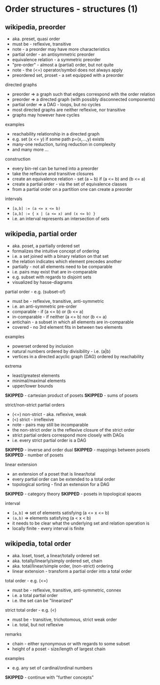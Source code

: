 
<!-- ======================================================================= -->
# Order structures - structures (1)

<!-- ======================================================================= -->
## wikipedia, preorder

* aka. preset, quasi order
* must be - reflexive, transitive
* note - a preorder may have more characteristics
* partial order - an antisymmetric preorder
* equivalence relation - a symmetric preorder
* "pre-order" - almost a (partial) order, but not quite
* note - the (<=) operator/symbol does not always apply
* preordered set, proset - a set equipped with a preorder

directed graphs

* preorder => a graph such that edges correspond with the order relation
* preorder => a directed graph (with possibly disconnected components)
* partial order => a DAG - loops, but no cycles
* most directed graphs are neither reflexive, nor transitive
* graphs may however have cycles

examples

* reachability relationship in a directed graph
* e.g. set (x <= y) if some path p=(x,...,y) exists
* many-one reduction, turing reduction in complexity
* and many more ...

construction

* every bin-rel can be turned into a preorder
* take the reflexive and transitive closures
* create an equivalence relation - set (a ~ b) if (a <= b) and (b <= a)
* create a partial order - via the set of equivalence classes
* from a partial order on a partition one can create a preorder

intervals

* `[a,b] := (a <= x <= b)`
* `[a,b] := { x | (a <= x) and (x <= b) }`
* i.e. an interval represents an intersection of sets

<!-- ======================================================================= -->
## wikipedia, partial order

* aka. poset, a partially ordered set
* formalizes the intuitive concept of ordering
* i.e. a set joined with a binary relation on that set
* the relation indicates which element precedes another
* partially - not all elements need to be comparable
* i.e. pairs may exist that are in-comparable
* e.g. subset with regards to disjoint sets
* visualized by hasse-diagrams

partial order - e.g. (subset-of)

* must be - reflexive, transitive, anti-symmetric
* i.e. an anti-symmetric pre-order
* comparable - if (a <= b) or (b <= a)
* in-comparable - if neither (a <= b) nor (b <= a)
* antichain - a subset in which all elements are in-comparable
* covered - no 3rd element fits in between two elements

examples

* powerset ordered by inclusion
* natural numbers ordered by divisibility - i.e. (a|b)
* vertices in a directed acyclic graph (DAG) ordered by reachability

extrema

* least/greatest elements
* minimal/maximal elements
* upper/lower bounds

**SKIPPED** - cartesian product of posets
**SKIPPED** - sums of posets

strict/non-strict partial orders

* (<=) non-strict - aka. reflexive, weak
* (<) strict - irreflexive
* note - pairs may still be incomparable
* the non-strict order is the reflexive closure of the strict order
* strict partial orders correspond more closely with DAGs
* i.e. every strict partial order is a DAG

**SKIPPED** - inverse and order dual
**SKIPPED** - mappings between posets
**SKIPPED** - number of posets

linear extension

* an extension of a poset that is linear/total
* every partial order can be extended to a total order
* topological sorting - find an extension for a DAG

**SKIPPED** - category theory
**SKIPPED** - posets in topological spaces

interval

* `[a,b]` => set of elements satisfying (a <= x <= b)
* `(a,b)` => elements satisfying (a < x < b)
* it needs to be clear what the underlying set and relation operation is
* locally finite - every interval is finite

<!-- ======================================================================= -->
## wikipedia, total order

* aka. loset, toset, a linear/totally ordered set
* aka. totally/linearly/simply ordered set, chain
* aka. total/linear/simple order, (non-strict) ordering
* linear extension - transform a partial order into a total order

total order - e.g. (<=)

* must be - reflexive, transitive, anti-symmetric, connex
* i.e. a total partial order
* i.e. the set can be "linearized"

strict total order - e.g. (<)

* must be - transitive, trichotomous, strict weak order
* i.e. total, but not reflexive

remarks

* chain - either synonymous or with regards to some subset
* height of a poset - size/length of largest chain

examples

* e.g. any set of cardinal/ordinal numbers

**SKIPPED** - continue with "further concepts"
